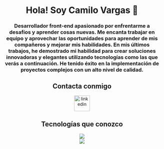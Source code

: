 <h1 align="center">Hola! Soy Camilo Vargas 👋</h1>
<h3 align="center">Desarrollador front-end apasionado por enfrentarme a desafíos y aprender cosas nuevas. Me encanta trabajar en equipo y aprovechar las oportunidades para aprender de mis compañeros y mejorar mis habilidades. En mis últimos trabajos, he demostrado mi habilidad para crear soluciones innovadoras y elegantes utilizando tecnologías como las que verás a continuación. He tenido éxito en la implementación de proyectos complejos con un alto nivel de calidad.</h3>

<h2 align="center">Contacta conmigo</h2>
<p align="center">
  <a href="https://www.linkedin.com/in/cavargasl/" target="_blank">
    <img align="center" src="https://user-images.githubusercontent.com/88904952/234979284-68c11d7f-1acc-4f0c-ac78-044e1037d7b0.png" alt="linkedin" height="50" width="50" />
  </a>
</p>

<h2 align="center">Tecnologías que conozco</h2>
<div align="center">
  <a href="https://skillicons.dev">
    <img src="https://skillicons.dev/icons?i=react,nextjs,nodejs,nestjs,ts,js,prisma,jest,git,github,gitlab,mongodb,firebase,postman,materialui,tailwind,html,css,vercel,vite,vscode,figma&perline=10" />
  </a>
</div>

<div align="center">
  <img  align="center" src="https://github-readme-stats.anuraghazra1.vercel.app/api/top-langs/?username=cavargasl&theme=dark&hide_border=false&no-bg=true&no-frame=true&langs_count=10"/>
</p>


